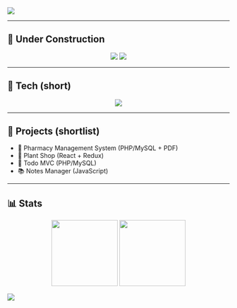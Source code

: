 <!-- Banner (green gradient) -->
<img src="https://capsule-render.vercel.app/api?type=waving&color=0:22c55e,100:065f46&height=200&section=header&text=Salma%20The%20Creator%20&fontSize=48&fontColor=ffffff&animation=twinkling&fontAlignY=35"/>

---

## 🚧 Under Construction

<p align="center">
  <img src="https://img.shields.io/badge/Status-Work%20in%20Progress-22c55e?style=for-the-badge"/>
  <img src="https://img.shields.io/badge/Palette-Green-065f46?style=for-the-badge"/>
</p>

---

## 🧰 Tech (short)
<p align="center">
  <img src="https://skillicons.dev/icons?i=flutter,kotlin,dart,react,php,mysql,js,html,css,figma,git,github"/>
</p>

---

## 📌 Projects (shortlist)
- 💊 Pharmacy Management System (PHP/MySQL + PDF)
- 🌱 Plant Shop (React + Redux)
- 📝 Todo MVC (PHP/MySQL)
- 📚 Notes Manager (JavaScript)

---

## 📊 Stats
<p align="center">
  <img src="https://github-readme-stats.vercel.app/api?username=salma-the-creator&show_icons=true&theme=radical&hide_border=true" height="150"/>
  <img src="https://github-readme-streak-stats.herokuapp.com?user=salma-the-creator&theme=radical&hide_border=true" height="150"/>
</p>





<img src="https://capsule-render.vercel.app/api?type=waving&color=0:22c55e,100:065f46&height=120&section=footer"/>
